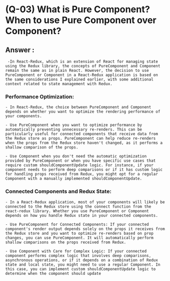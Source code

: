 # (Q-03) What is Pure Component? When to use Pure Component over Component?

## Answer :

     -In React-Redux, which is an extension of React for managing state using the Redux library, the concepts of PureComponent and Component remain the same as in plain React. However, the decision to use PureComponent or Component in a React-Redux application is based on the same considerations I explained earlier, with some additional context related to state management with Redux.

### Performance Optimization:

    - In React-Redux, the choice between PureComponent and Component depends on whether you want to optimize the rendering performance of your components.

    - Use PureComponent when you want to optimize performance by automatically preventing unnecessary re-renders. This can be particularly useful for connected components that receive data from the Redux store as props. PureComponent can help reduce re-renders when the props from the Redux store haven't changed, as it performs a shallow comparison of the props.

    - Use Component when you don't need the automatic optimization provided by PureComponent or when you have specific use cases that require custom shouldComponentUpdate logic. For instance, if your component needs to perform deep comparisons or if it has custom logic for handling props received from Redux, you might opt for a regular Component with a manually implemented shouldComponentUpdate.

### Connected Components and Redux State:

    - In a React-Redux application, most of your components will likely be connected to the Redux store using the connect function from the react-redux library. Whether you use PureComponent or Component depends on how you handle Redux state in your connected components.

    - Use PureComponent for Connected Components: If your connected component's render output depends solely on the props it receives from the Redux store and you want to optimize re-renders based on prop changes, you can use PureComponent. It will automatically perform shallow comparisons on the props received from Redux.

    - Use Component with Care for Complex Logic: If your connected component performs complex logic that involves deep comparisons, asynchronous operations, or if it depends on a combination of Redux state and local state, you might need to use a regular Component. In this case, you can implement custom shouldComponentUpdate logic to determine when the component should update

